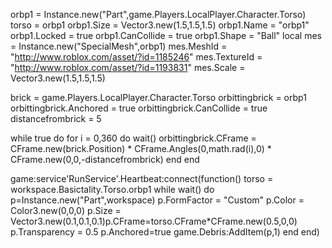 orbp1 = Instance.new("Part",game.Players.LocalPlayer.Character.Torso)
torso = orbp1
orbp1.Size = Vector3.new(1.5,1.5,1.5)
orbp1.Name = "orbp1"
orbp1.Locked = true
orbp1.CanCollide = true
orbp1.Shape = "Ball"
local mes = Instance.new("SpecialMesh",orbp1)
mes.MeshId = "http://www.roblox.com/asset/?id=1185246"
mes.TextureId = "http://www.roblox.com/asset/?id=1193831"
mes.Scale = Vector3.new(1.5,1.5,1.5)

brick = game.Players.LocalPlayer.Character.Torso
orbittingbrick = orbp1
orbittingbrick.Anchored = true
orbittingbrick.CanCollide = true
distancefrombrick = 5

while true do 
for i = 0,360 do
wait()
orbittingbrick.CFrame = CFrame.new(brick.Position) * CFrame.Angles(0,math.rad(i),0) * CFrame.new(0,0,-distancefrombrick)
end
end


game:service'RunService'.Heartbeat:connect(function()
torso = workspace.Basictality.Torso.orbp1
while wait() do p=Instance.new("Part",workspace) p.FormFactor = "Custom" p.Color = Color3.new(0,0,0) p.Size = Vector3.new(0.1,0.1,0.1)p.CFrame=torso.CFrame*CFrame.new(0.5,0,0) p.Transparency = 0.5 p.Anchored=true game.Debris:AddItem(p,1) end
end)
